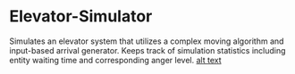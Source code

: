 # Elevator-Simulator
Simulates an elevator system that utilizes a complex moving algorithm and input-based arrival generator. 
Keeps track of simulation statistics including entity waiting time and corresponding anger level.
[alt text](http://url/to/img.png)
